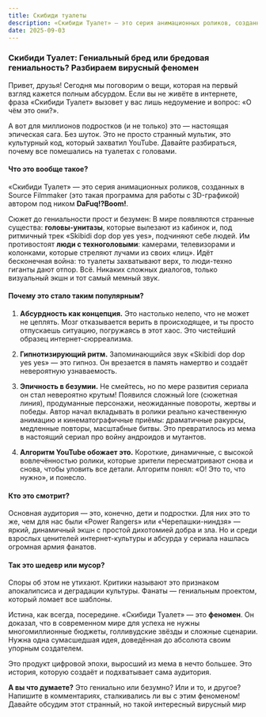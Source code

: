 ```yaml
---
title: Скибиди туалеты
description: «Скибиди Туалет» — это серия анимационных роликов, созданных в Source Filmmaker (это такая программа для работы с 3D-графикой) автором под ником **DaFuq!?Boom!**.
date: 2025-09-03
---
```


### **Скибиди Туалет: Гениальный бред или бредовая гениальность? Разбираем вирусный феномен**

Привет, друзья! Сегодня мы поговорим о вещи, которая на первый взгляд кажется полным абсурдом. Если вы не живёте в интернете, фраза «Скибиди Туалет» вызовет у вас лишь недоумение и вопрос: «О чём это они?».

А вот для миллионов подростков (и не только) это — настоящая эпическая сага. Без шуток. Это не просто странный мультик, это культурный код, который захватил YouTube. Давайте разбираться, почему все помешались на туалетах с головами.

#### **Что это вообще такое?**

«Скибиди Туалет» — это серия анимационных роликов, созданных в Source Filmmaker (это такая программа для работы с 3D-графикой) автором под ником **DaFuq!?Boom!**.

Сюжет до гениальности прост и безумен:
В мире появляются странные существа: **головы-унитазы**, которые вылезают из кабинок и, под ритмичный трек «Skibidi dop dop yes yes», подчиняют себе людей.
Им противостоят **люди с техноголовыми**: камерами, телевизорами и колонками, которые стреляют лучами из своих «лиц».
Идёт бесконечная война: то туалеты захватывают верх, то люди-техно гиганты дают отпор. Всё. Никаких сложных диалогов, только визуальный экшн и тот самый мемный звук.

#### **Почему это стало таким популярным?**

1.  **Абсурдность как концепция.** Это настолько нелепо, что не может не цеплять. Мозг отказывается верить в происходящее, и ты просто отпускаешь ситуацию, погружаясь в этот хаос. Это чистейший образец интернет-сюрреализма.

2.  **Гипнотизирующий ритм.** Запоминающийся звук «Skibidi dop dop yes yes» — это гипноз. Он врезается в память намертво и создаёт невероятную узнаваемость.

3.  **Эпичность в безумии.** Не смейтесь, но по мере развития сериала он стал невероятно крутым! Появился сложный lore (сюжетная линия), продуманные персонажи, неожиданные повороты, жертвы и победы. Автор начал вкладывать в ролики реально качественную анимацию и кинематографичные приёмы: драматичные ракурсы, медленные повторы, масштабные битвы. Это превратилось из мема в настоящий сериал про войну андроидов и мутантов.

4.  **Алгоритм YouTube обожает это.** Короткие, динамичные, с высокой вовлечённостью ролики, которые зрители пересматривают снова и снова, чтобы уловить все детали. Алгоритм понял: «О! Это то, что нужно», и понесло.

#### **Кто это смотрит?**

Основная аудитория — это, конечно, дети и подростки. Для них это то же, чем для нас были «Power Rangers» или «Черепашки-ниндзя» — яркий, динамичный экшн с простой дихотомией добра и зла. Но и среди взрослых ценителей интернет-культуры и абсурда у сериала нашлась огромная армия фанатов.

#### **Так это шедевр или мусор?**

Споры об этом не утихают. Критики называют это признаком апокалипсиса и деградации культуры. Фанаты — гениальным проектом, который ломает все шаблоны.

Истина, как всегда, посередине. «Скибиди Туалет» — это **феномен**. Он доказал, что в современном мире для успеха не нужны многомиллионные бюджеты, голливудские звёзды и сложные сценарии. Нужна одна сумасшедшая идея, доведённая до абсолюта своим упорным создателем.

Это продукт цифровой эпохи, выросший из мема в нечто большее. Это история, которую создаёт и подхватывает сама аудитория.

**А вы что думаете?** Это гениально или безумно? Или и то, и другое? Напишите в комментариях, сталкивались ли вы с этим феноменом! Давайте обсудим этот странный, но такой интересный вирусный мир